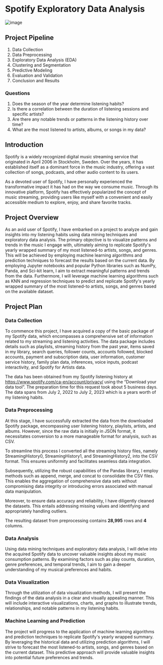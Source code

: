 # Spotify Exploratory Data Analysis
![image](https://github.com/kechiemerole/Spotify-Data-Mining-Project/assets/97633203/6fc7e9e6-6f88-4033-9ebf-66024413d3bf)

## Project Pipeline
1. Data Collection
2. Data Preprocessing
3. Exploratory Data Analysis (EDA)
4. Clustering and Segmentation
5. Predictive Modeling
6. Evaluation and Validation
7. Conclusion and Results

### Questions
1. Does the season of the year determine listening habits?
2. Is there a correlation between the duration of listening sessions and specific artists?
3. Are there any notable trends or patterns in the listening history over time?
4. What are the most listened to artists, albums, or songs in my data?

## Introduction
Spotify is a widely recognized digital music streaming service that originated in April 2006 in Stockholm, Sweden. Over the years, it has established itself as a dominant force in the music industry, offering a vast collection of songs, podcasts, and other audio content to its users.

As a devoted user of Spotify, I have personally experienced the transformative impact it has had on the way we consume music. Through its innovative platform, Spotify has effectively popularized the concept of music streaming, providing users like myself with a convenient and easily accessible medium to explore, enjoy, and share favorite tracks.

## Project Overview 
As an avid user of Spotify, I have embarked on a project to analyze and gain insights into my listening habits using data mining techniques and exploratory data analysis. The primary objective is to visualize patterns and trends in the music I engage with, ultimately aiming to replicate Spotify's yearly wrapped summary of my most listened-to artists, songs, and genres. This will be achieved by employing machine learning algorithms and prediction techniques to forecast the results based on the current data. By employing Jupyter notebooks and popular Python libraries such as NumPy, Panda, and Sci-kit learn, I aim to extract meaningful patterns and trends from the data. Furthermore, I will leverage machine learning algorithms such as KNN and regression techniques to predict and replicate Spotify's yearly wrapped summary of the most listened-to artists, songs, and genres based on the available dataset.

## Project Plan 
### Data Collection
To commence this project, I have acquired a copy of the basic package of my Spotify data, which encompasses a comprehensive set of information related to my streaming and listening activities. The data package includes details such as playlists, streaming history from the past year, items saved in my library, search queries, follower counts, accounts followed, blocked accounts, payment and subscription data, user information, customer service history, family plan data, inferences, voice inputs, podcast interactivity, and Spotify for Artists data.

The data has been obtained from my Spotify listening history at https://www.spotify.com/ca-en/account/privacy/ using the “Download your data tool”. The preparation time for this request took about 5 business days. The data spans from July 2, 2022 to July 2, 2023 which is a years worth of my listening habits.

### Data Preprocessing 
At this stage, I have successfully extracted the data from the downloaded Spotify package, encompassing user listening history, playlists, artists, and albums. However, since the raw data is initially in JSON format, it necessitates conversion to a more manageable format for analysis, such as CSV.

To streamline this process I converted all the streaming history files, namely StreamingHistory0, StreamingHistory1, and StreamingHistory2, into the CSV format. This ensures uniformity and facilitates seamless data integration.

Subsequently, utilizing the robust capabilities of the Pandas library, I employ methods such as append, merge, and concat to consolidate the CSV files. This enables the aggregation of comprehensive data sets without compromising data integrity or introducing errors associated with manual data manipulation.

Moreover, to ensure data accuracy and reliability, I have diligently cleaned the datasets. This entails addressing missing values and identifying and appropriately handling outliers. 

The resulting dataset from preprocessing contains <b>28,995</b> rows and <b>4</b> columns.

### Data Analysis
Using data mining techniques and exploratory data analysis, I will delve into the acquired Spotify data to uncover valuable insights about my music consumption patterns. By examining factors such as play counts, duration, genre preferences, and temporal trends, I aim to gain a deeper understanding of my musical preferences and habits.

### Data Visualization
Through the utilization of data visualization methods, I will present the findings of the data analysis in a clear and visually appealing manner. This will include interactive visualizations, charts, and graphs to illustrate trends, relationships, and notable patterns in my listening habits.

### Machine Learning and Prediction
The project will progress to the application of machine learning algorithms and prediction techniques to replicate Spotify's yearly wrapped summary. By leveraging the historical data and utilizing prediction algorithms, I will strive to forecast the most listened-to artists, songs, and genres based on the current dataset. This predictive approach will provide valuable insights into potential future preferences and trends.
